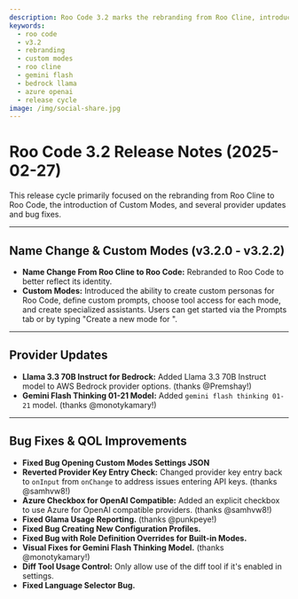 ```yaml
---
description: Roo Code 3.2 marks the rebranding from Roo Cline, introduces Custom Modes for specialized assistants, and includes provider updates and fixes.
keywords:
  - roo code
  - v3.2
  - rebranding
  - custom modes
  - roo cline
  - gemini flash
  - bedrock llama
  - azure openai
  - release cycle
image: /img/social-share.jpg
---
```


# Roo Code 3.2 Release Notes (2025-02-27)

This release cycle primarily focused on the rebranding from Roo Cline to Roo Code, the introduction of Custom Modes, and several provider updates and bug fixes.

---

## Name Change & Custom Modes (v3.2.0 - v3.2.2)

*   **Name Change From Roo Cline to Roo Code:** Rebranded to Roo Code to better reflect its identity.
*   **Custom Modes:** Introduced the ability to create custom personas for Roo Code, define custom prompts, choose tool access for each mode, and create specialized assistants. Users can get started via the Prompts tab or by typing "Create a new mode for ".

---

## Provider Updates

*   **Llama 3.3 70B Instruct for Bedrock:** Added Llama 3.3 70B Instruct model to AWS Bedrock provider options. (thanks @Premshay!)
*   **Gemini Flash Thinking 01-21 Model:** Added `gemini flash thinking 01-21` model. (thanks @monotykamary!)

---

## Bug Fixes & QOL Improvements

*   **Fixed Bug Opening Custom Modes Settings JSON**
*   **Reverted Provider Key Entry Check:** Changed provider key entry back to `onInput` from `onChange` to address issues entering API keys. (thanks @samhvw8!)
*   **Azure Checkbox for OpenAI Compatible:** Added an explicit checkbox to use Azure for OpenAI compatible providers. (thanks @samhvw8!)
*   **Fixed Glama Usage Reporting.** (thanks @punkpeye!)
*   **Fixed Bug Creating New Configuration Profiles.**
*   **Fixed Bug with Role Definition Overrides for Built-in Modes.**
*   **Visual Fixes for Gemini Flash Thinking Model.** (thanks @monotykamary!)
*   **Diff Tool Usage Control:** Only allow use of the diff tool if it's enabled in settings.
*   **Fixed Language Selector Bug.**